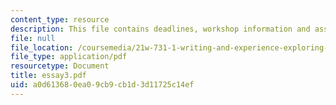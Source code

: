 ```yaml
---
content_type: resource
description: This file contains deadlines, workshop information and assignment instructions.
file: null
file_location: /coursemedia/21w-731-1-writing-and-experience-exploring-self-in-society-spring-2004/a0d613680ea09cb9cb1d3d11725c14ef_essay3.pdf
file_type: application/pdf
resourcetype: Document
title: essay3.pdf
uid: a0d61368-0ea0-9cb9-cb1d-3d11725c14ef
---
```

